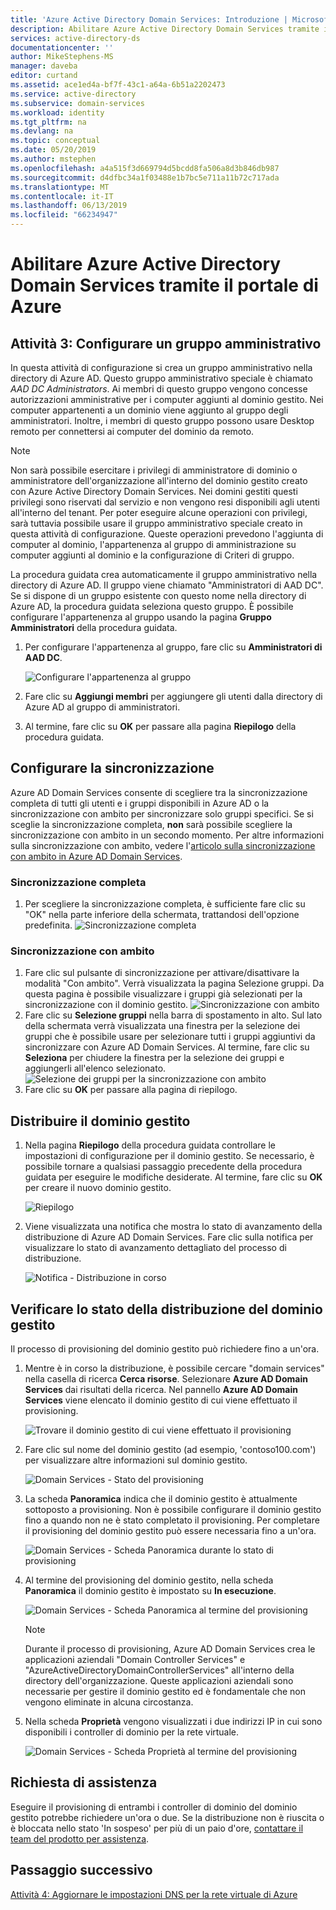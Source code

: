 ```yaml
---
title: 'Azure Active Directory Domain Services: Introduzione | Microsoft Docs'
description: Abilitare Azure Active Directory Domain Services tramite il portale di Azure
services: active-directory-ds
documentationcenter: ''
author: MikeStephens-MS
manager: daveba
editor: curtand
ms.assetid: ace1ed4a-bf7f-43c1-a64a-6b51a2202473
ms.service: active-directory
ms.subservice: domain-services
ms.workload: identity
ms.tgt_pltfrm: na
ms.devlang: na
ms.topic: conceptual
ms.date: 05/20/2019
ms.author: mstephen
ms.openlocfilehash: a4a515f3d669794d5bcdd8fa506a8d3b846db987
ms.sourcegitcommit: d4dfbc34a1f03488e1b7bc5e711a11b72c717ada
ms.translationtype: MT
ms.contentlocale: it-IT
ms.lasthandoff: 06/13/2019
ms.locfileid: "66234947"
---
```

# <a name="enable-azure-active-directory-domain-services-using-the-azure-portal"></a>Abilitare Azure Active Directory Domain Services tramite il portale di Azure

## <a name="task-3-configure-administrative-group"></a>Attività 3: Configurare un gruppo amministrativo

In questa attività di configurazione si crea un gruppo amministrativo nella directory di Azure AD. Questo gruppo amministrativo speciale è chiamato *AAD DC Administrators*. Ai membri di questo gruppo vengono concesse autorizzazioni amministrative per i computer aggiunti al dominio gestito. Nei computer appartenenti a un dominio viene aggiunto al gruppo degli amministratori. Inoltre, i membri di questo gruppo possono usare Desktop remoto per connettersi ai computer del dominio da remoto.

> [!NOTE]
> Non sarà possibile esercitare i privilegi di amministratore di dominio o amministratore dell'organizzazione all'interno del dominio gestito creato con Azure Active Directory Domain Services. Nei domini gestiti questi privilegi sono riservati dal servizio e non vengono resi disponibili agli utenti all'interno del tenant. Per poter eseguire alcune operazioni con privilegi, sarà tuttavia possibile usare il gruppo amministrativo speciale creato in questa attività di configurazione. Queste operazioni prevedono l'aggiunta di computer al dominio, l'appartenenza al gruppo di amministrazione su computer aggiunti al dominio e la configurazione di Criteri di gruppo.
>

La procedura guidata crea automaticamente il gruppo amministrativo nella directory di Azure AD. Il gruppo viene chiamato "Amministratori di AAD DC". Se si dispone di un gruppo esistente con questo nome nella directory di Azure AD, la procedura guidata seleziona questo gruppo. È possibile configurare l'appartenenza al gruppo usando la pagina **Gruppo Amministratori** della procedura guidata.

1. Per configurare l'appartenenza al gruppo, fare clic su **Amministratori di AAD DC**.

    ![Configurare l'appartenenza al gruppo](./media/getting-started/domain-services-blade-admingroup.png)

2. Fare clic su **Aggiungi membri** per aggiungere gli utenti dalla directory di Azure AD al gruppo di amministratori.

3. Al termine, fare clic su **OK** per passare alla pagina **Riepilogo** della procedura guidata.

## <a name="configure-synchronization"></a>Configurare la sincronizzazione

Azure AD Domain Services consente di scegliere tra la sincronizzazione completa di tutti gli utenti e i gruppi disponibili in Azure AD o la sincronizzazione con ambito per sincronizzare solo gruppi specifici. Se si sceglie la sincronizzazione completa, **non** sarà possibile scegliere la sincronizzazione con ambito in un secondo momento. Per altre informazioni sulla sincronizzazione con ambito, vedere l'[articolo sulla sincronizzazione con ambito in Azure AD Domain Services](scoped-synchronization.md).

### <a name="full-synchronization"></a>Sincronizzazione completa

1. Per scegliere la sincronizzazione completa, è sufficiente fare clic su "OK" nella parte inferiore della schermata, trattandosi dell'opzione predefinita.
    ![Sincronizzazione completa](./media/active-directory-domain-services-admin-guide/create-sync-all.PNG)

### <a name="scoped-synchronization"></a>Sincronizzazione con ambito

1. Fare clic sul pulsante di sincronizzazione per attivare/disattivare la modalità "Con ambito". Verrà visualizzata la pagina Selezione gruppi. Da questa pagina è possibile visualizzare i gruppi già selezionati per la sincronizzazione con il dominio gestito.
    ![Sincronizzazione con ambito](media/active-directory-domain-services-admin-guide/create-sync-scoped.PNG)
2. Fare clic su **Selezione gruppi** nella barra di spostamento in alto. Sul lato della schermata verrà visualizzata una finestra per la selezione dei gruppi che è possibile usare per selezionare tutti i gruppi aggiuntivi da sincronizzare con Azure AD Domain Services. Al termine, fare clic su **Seleziona** per chiudere la finestra per la selezione dei gruppi e aggiungerli all'elenco selezionato.
    ![Selezione dei gruppi per la sincronizzazione con ambito](media/active-directory-domain-services-admin-guide/create-sync-scoped-groupselect.PNG)
3. Fare clic su **OK** per passare alla pagina di riepilogo.

## <a name="deploy-your-managed-domain"></a>Distribuire il dominio gestito

1. Nella pagina **Riepilogo** della procedura guidata controllare le impostazioni di configurazione per il dominio gestito. Se necessario, è possibile tornare a qualsiasi passaggio precedente della procedura guidata per eseguire le modifiche desiderate. Al termine, fare clic su **OK** per creare il nuovo dominio gestito.

    ![Riepilogo](./media/getting-started/domain-services-blade-summary.png)

2. Viene visualizzata una notifica che mostra lo stato di avanzamento della distribuzione di Azure AD Domain Services. Fare clic sulla notifica per visualizzare lo stato di avanzamento dettagliato del processo di distribuzione.

    ![Notifica - Distribuzione in corso](./media/getting-started/domain-services-blade-deployment-in-progress.png)

## <a name="check-the-deployment-status-of-your-managed-domain"></a>Verificare lo stato della distribuzione del dominio gestito

Il processo di provisioning del dominio gestito può richiedere fino a un'ora.

1. Mentre è in corso la distribuzione, è possibile cercare "domain services" nella casella di ricerca **Cerca risorse**. Selezionare **Azure AD Domain Services** dai risultati della ricerca. Nel pannello **Azure AD Domain Services** viene elencato il dominio gestito di cui viene effettuato il provisioning.

    ![Trovare il dominio gestito di cui viene effettuato il provisioning](./media/getting-started/domain-services-provisioning-state-find-resource.png)

2. Fare clic sul nome del dominio gestito (ad esempio, 'contoso100.com') per visualizzare altre informazioni sul dominio gestito.

    ![Domain Services - Stato del provisioning](./media/getting-started/domain-services-provisioning-state.png)

3. La scheda **Panoramica** indica che il dominio gestito è attualmente sottoposto a provisioning. Non è possibile configurare il dominio gestito fino a quando non ne è stato completato il provisioning. Per completare il provisioning del dominio gestito può essere necessaria fino a un'ora.

    ![Domain Services - Scheda Panoramica durante lo stato di provisioning](./media/getting-started/domain-services-provisioning-state-details.png)

4. Al termine del provisioning del dominio gestito, nella scheda **Panoramica** il dominio gestito è impostato su **In esecuzione**.

    ![Domain Services - Scheda Panoramica al termine del provisioning](./media/getting-started/domain-services-provisioned.png)
    >[!NOTE]
    >Durante il processo di provisioning, Azure AD Domain Services crea le applicazioni aziendali "Domain Controller Services" e "AzureActiveDirectoryDomainControllerServices" all'interno della directory dell'organizzazione. Queste applicazioni aziendali sono necessarie per gestire il dominio gestito ed è fondamentale che non vengono eliminate in alcuna circostanza.
    >

5. Nella scheda **Proprietà** vengono visualizzati i due indirizzi IP in cui sono disponibili i controller di dominio per la rete virtuale.

    ![Domain Services - Scheda Proprietà al termine del provisioning](./media/getting-started/domain-services-provisioned-properties.png)

## <a name="need-help"></a>Richiesta di assistenza

Eseguire il provisioning di entrambi i controller di dominio del dominio gestito potrebbe richiedere un'ora o due. Se la distribuzione non è riuscita o è bloccata nello stato 'In sospeso' per più di un paio d'ore, [contattare il team del prodotto per assistenza](contact-us.md).

## <a name="next-step"></a>Passaggio successivo

[Attività 4: Aggiornare le impostazioni DNS per la rete virtuale di Azure](active-directory-ds-getting-started-dns.md)
